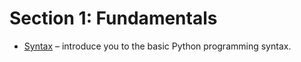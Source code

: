 # Section 1: Fundamentals
- [Syntax](./syntax.md) – introduce you to the basic Python programming syntax.